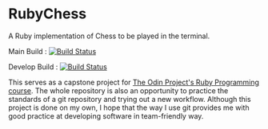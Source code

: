 # RubyChess
A Ruby implementation of Chess to be played in the terminal.

Main Build : [![Build Status](https://app.travis-ci.com/LukasErekson/RubyChess.svg?branch=main)](https://app.travis-ci.com/LukasErekson/RubyChess)

Develop Build : [![Build Status](https://app.travis-ci.com/LukasErekson/RubyChess.svg?branch=develop)](https://app.travis-ci.com/LukasErekson/RubyChess)

This serves as a capstone project for [The Odin Project's Ruby Programming course](https://www.theodinproject.com/paths/full-stack-ruby-on-rails/courses/ruby-programming). The whole repository is also an opportunity to practice the standards of a git repository and trying out a new workflow. Although this project is done on my own, I hope that the way I use git provides me with good practice at developing software in team-friendly way.
